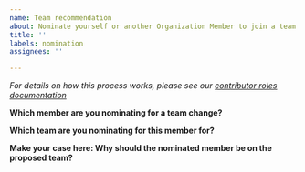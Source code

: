 ```yaml
---
name: Team recommendation
about: Nominate yourself or another Organization Member to join a team
title: ''
labels: nomination
assignees: ''

---
```


*For details on how this process works, please see our [contributor roles documentation](https://github.com/instructlab/community/blob/main/CONTRIBUTOR_ROLES.md)*

**Which member are you nominating for a team change?**
<!-- The GitHub username of the Organization Member you are nominating -->

**Which team are you nominating for this member for?**
<!-- CLI Triages or CLI Maintainers, see the above document for more details -->

**Make your case here: Why should the nominated member be on the proposed team?**
<!-- Feel free to write a brief testimonial here, try to include as many Pull Requests, Issues, etc. as possible

TIP: You can use the following queries to link to work items the nominee as been involved with
Pull Requests Authored: https://github.com/instructlab/instructlab/pulls?q=is%3Apr+author%3A{GITHUB_USERNAME}+
Pull Requests Reviewed: https://github.com/instructlab/instructlab/pulls?q=is%3Apr+reviewed-by%3A{GITHUB_USERNAME}+
Issues Created:         https://github.com/instructlab/instructlab/issues?q=is%3Aissue+author%3A{GITHUB_USERNAME}+
-->
